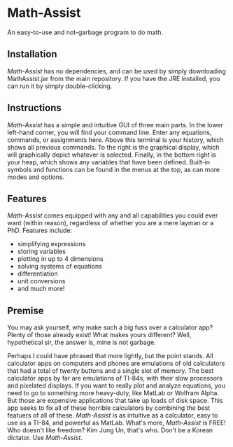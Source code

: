 # Math-Assist
An easy-to-use and not-garbage program to do math.

## Installation
_Math-Assist_ has no dependencies, and can be used by simply downloading MathAssist.jar from the main repository. If you have the JRE installed, you can run it by simply double-clicking.

## Instructions
_Math-Assist_ has a simple and intuitive GUI of three main parts. In the lower left-hand corner, you will find your command line. Enter any equations, commands, or assignments here. Above this terminal is your history, which shows all previous commands. To the right is the graphical display, which will graphically depict whatever is selected. Finally, in the bottom right is your heap, which shows any variables that have been defined. Built-in symbols and functions can be found in the menus at the top, as can more modes and options.

## Features
_Math-Assist_ comes equipped with any and all capabilities you could ever want (within reason), regardless of whether you are a mere layman or a PhD. Features include:
  - simplifying expressions
  - storing variables
  - plotting in up to 4 dimensions
  - solving systems of equations
  - differentiation
  - unit conversions
  - and much more!

## Premise
You may ask yourself, why make such a big fuss over a calculator app? Plenty of those already exist! What makes yours different?
Well, hypothetical sir, the answer is, mine is not garbage.

Perhaps I could have phrased that more lightly, but the point stands. All calculator apps on computers and phones are emulations of old calculators that had a total of twenty buttons and a single slot of memory. The best calculator apps by far are emulations of TI-84s, with their slow processors and pixelated displays. If you want to really plot and analyze equations, you need to go to something more heavy-duty, like MatLab or Wolfram Alpha. But those are expensive applications that take up loads of disk space. This app seeks to fix all of these horrible calculators by combining the best featuers of all of these. _Math-Assist_ is as intuitive as a calculator, easy to use as a TI-84, and powerful as MatLab. What's more, _Math-Assist_ is FREE! Who doesn't like freedom? Kim Jung Un, that's who. Don't be a Korean dictator. Use _Math-Assist_.
